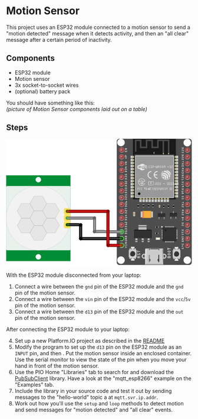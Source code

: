 # Motion Sensor

This project uses an ESP32 module connected to a motion sensor to send a "motion detected" message when it detects activity, and then an "all clear" message after a certain period of inactivity.

## Components
* ESP32 module
* Motion sensor
* 3x socket-to-socket wires
* (optional) battery pack

You should have something like this:  
*(picture of Motion Sensor components laid out on a table)*

## Steps

![Motion Sensor](motion-sensor.png)

With the ESP32 module disconnected from your laptop:

1. Connect a wire between the `gnd` pin of the ESP32 module and the `gnd` pin of the motion sensor.
2. Connect a wire between the `vin` pin of the ESP32 module and the `vcc`/`5v` pin of the motion sensor.
3. Connect a wire between the `d13` pin of the ESP32 module and the `out` pin of the motion sensor.

After connecting the ESP32 module to your laptop:

4. Set up a new Platform․IO project as described in the [README](README.md#getting-started)
5. Modify the program to set up the `d13` pin on the ESP32 module as an `INPUT` pin, and then . Put the motion sensor inside an enclosed container. Use the serial monitor to view the state of the pin when you move your hand in front of the motion sensor.
6. Use the PIO Home "Libraries" tab to search for and download the [PubSubClient](https://pubsubclient.knolleary.net) library. Have a look at the "mqtt_esp8266" example on the "Examples" tab.
7. Include the library in your source code and test it out by sending messages to the "hello-world" topic a at `mqtt.svr.ip.addr`.
8. Work out how you'll use the `setup` and `loop` methods to detect motion and send messages for "motion detected" and "all clear" events.